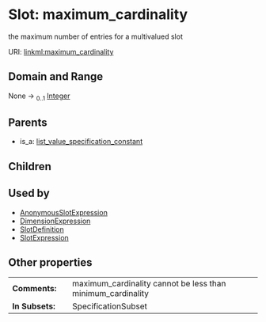 
# Slot: maximum_cardinality


the maximum number of entries for a multivalued slot

URI: [linkml:maximum_cardinality](https://w3id.org/linkml/maximum_cardinality)


## Domain and Range

None &#8594;  <sub>0..1</sub> [Integer](types/Integer.md)

## Parents

 *  is_a: [list_value_specification_constant](list_value_specification_constant.md)

## Children


## Used by

 * [AnonymousSlotExpression](AnonymousSlotExpression.md)
 * [DimensionExpression](DimensionExpression.md)
 * [SlotDefinition](SlotDefinition.md)
 * [SlotExpression](SlotExpression.md)

## Other properties

|  |  |  |
| --- | --- | --- |
| **Comments:** | | maximum_cardinality cannot be less than minimum_cardinality |
| **In Subsets:** | | SpecificationSubset |

